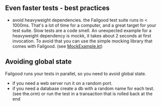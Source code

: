 ## Even faster tests - best practices


* avoid heavyweight dependencies.
  the Failgood test suite runs in < 1000ms. That's a lot of time for a computer, and a
  great target for your test suite. Slow tests are a code smell. An unexpected example for a heavyweight dependency is
  mockk, it takes about 2 seconds at first invocation. To avoid that you can use the simple mocking library that comes
  with Failgood. (see [MockExample.kt](../../failgood/jvm/test/failgood/mock/MockExample.kt))


## Avoiding global state

Failgood runs your tests in parallel, so you need to avoid global state.
* if you need a web server run it on a random port.
* if you need a database create a db with a random name for each test. (see the.orm)
  or run the test in a transaction that is rolled back at the end

